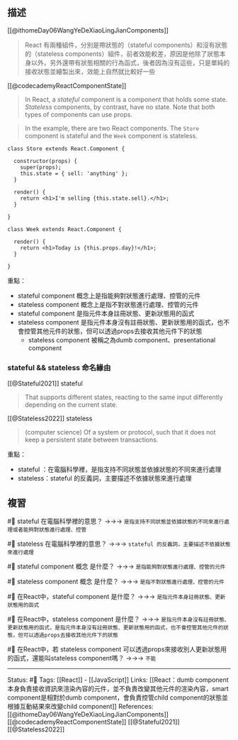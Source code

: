## 描述
[[@ithomeDay06WangYeDeXiaoLingJianComponents]]
> React 有兩種組件，分別是帶狀態的（stateful components）和沒有狀態的（stateless components）組件，前者效能較差，原因是他除了狀態本身以外，另外還帶有狀態相關的行為函式，後者因為沒有這些，只是單純的接收狀態並繪製出來，效能上自然就比較好一些


[[@codecademyReactComponentState]]
> In React, a _stateful_ component is a component that holds some state. _Stateless_ components, by contrast, have no state. Note that both types of components can use props.

> In the example, there are two React components. The `Store` component is stateful and the `Week` component is stateless.


```
class Store extends React.Component {

  constructor(props) {
    super(props);
    this.state = { sell: 'anything' };
  }

  render() {
    return <h1>I'm selling {this.state.sell}.</h1>;
  }

}

class Week extends React.Component {

  render() {
    return <h1>Today is {this.props.day}!</h1>;
  }

}
```


重點：
- stateful component 概念上是指能夠對狀態進行處理、控管的元件
- stateless component 概念上是指不對狀態進行處理、控管的元件
- stateful component 是指元件本身註冊狀態、更新狀態用的函式
- stateless component  是指元件本身沒有註冊狀態、更新狀態用的函式，也不會控管其他元件的狀態，但可以透過props去接收其他元件下的狀態
	- stateless component 被稱之為dumb component、presentational component



### stateful && stateless 命名緣由

[[@Stateful2021]] stateful
> That supports different states, reacting to the same input differently depending on the current state.

[[@Stateless2022]] stateless
>(computer science) Of a system or protocol, such that it does not keep a persistent state between transactions. 


重點：
- stateful ：在電腦科學裡，是指支持不同狀態並依據狀態的不同來進行處理
- stateless：stateful 的反義詞，主要描述不依據狀態來進行處理


## 複習

#🧠 stateful 在電腦科學裡的意思？ ->->-> `是指支持不同狀態並依據狀態的不同來進行處理或者能夠對狀態進行處理、控管`
<!--SR:!2022-09-13,12,248-->

#🧠 stateless 在電腦科學裡的意思？ ->->-> `stateful 的反義詞，主要描述不依據狀態來進行處理`
<!--SR:!2022-10-06,28,250-->

#🧠 stateful component 概念 是什麼？ ->->-> `是指能夠對狀態進行處理、控管的元件`
<!--SR:!2022-10-10,28,248-->

#🧠 stateless component 概念 是什麼？ ->->-> `是指不對狀態進行處理、控管的元件`
<!--SR:!2022-10-06,28,250-->

#🧠 在React中，stateful component 是什麼？ ->->-> `是指元件本身註冊狀態、更新狀態用的函式`
<!--SR:!2022-09-12,11,248-->

#🧠 在React中，stateless component 是什麼？   ->->-> `是指元件本身沒有註冊狀態、更新狀態用的函式，是指元件本身沒有註冊狀態、更新狀態用的函式，也不會控管其他元件的狀態，但可以透過props去接收其他元件下的狀態`
<!--SR:!2022-09-17,14,230-->

#🧠 在React中，若 stateless component 可以透過props來接收別人更新狀態用的函式，還能叫stateless component嗎？ ->->-> `不能`
<!--SR:!2022-09-14,12,248-->


---
Status: #🌱 
Tags:
[[React]] - [[JavaScript]]
Links:
[[React：dumb component 本身負責接收資訊來渲染內容的元件，並不負責改變其他元件的渲染內容，smart component是相對於dumb component，會負責控管child component的狀態並根據互動結果來改變child component]]
References:
[[@ithomeDay06WangYeDeXiaoLingJianComponents]]
[[@codecademyReactComponentState]]
[[@Stateful2021]]
[[@Stateless2022]]